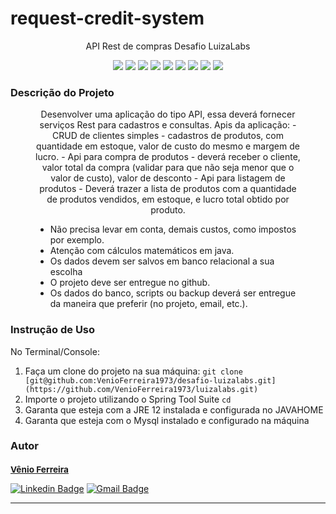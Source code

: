 <h1>request-credit-system</h1>
<p align="center">API Rest de compras Desafio LuizaLabs</p>
<p align="center">
     <a alt="Java">
        <img src="https://img.shields.io/badge/Java-v12-blue.svg" />
    </a>
    <a alt="Spring Boot">
        <img src="https://img.shields.io/badge/Spring%20Boot-v2.2.2.RELEASE-brightgreen.svg" />
    </a>
    <a alt="Maven">
        <img src="https://img.shields.io/badge/Maven-v12-lightgreen.svg" />
    </a>
    <a alt="Mysql">
        <img src="https://img.shields.io/badge/Mysql-v8.0-orange.svg" />
    </a>
    <a alt="Squigly">
        <img src="https://img.shields.io/badge/Squigly-v1.3.18-purple.svg" />
    </a>
    <a alt="ModelMapper">
        <img src="https://img.shields.io/badge/ModelMapper-v2.3.0-darkblue.svg" />
    </a>
    <a alt="Spring-Fox">
        <img src="https://img.shields.io/badge/SpringFox-v2.9.2-blue.svg" />
    </a>
    <a alt="Flyway">
        <img src="https://img.shields.io/badge/Flyway-v6.0.8-red.svg">
    </a>
    <a alt="Lombok">
        <img src="https://img.shields.io/badge/Lombok-v1.18.30-green.svg">
    </a>
</p>

<h3>Descrição do Projeto</h3>
<figure>
<p align="center">
  Desenvolver uma aplicação do tipo API, essa deverá fornecer serviços Rest para cadastros e consultas.
Apis da aplicação:
 - CRUD de clientes simples
 - cadastros de produtos, com quantidade em estoque, valor de custo do mesmo e margem de lucro.
 - Api para compra de produtos
 - deverá receber o cliente, valor total da compra (validar para que não seja menor que o valor de custo), valor de desconto 
 - Api para listagem de produtos
 - Deverá trazer a lista de produtos com a quantidade de produtos vendidos, em estoque, e lucro total obtido por produto.

- Não precisa levar em conta, demais custos, como impostos por exemplo.
- Atenção com cálculos matemáticos em java.
- Os dados devem ser salvos em banco relacional a sua escolha
- O projeto deve ser entregue no github.
- Os dados do banco, scripts ou backup deverá ser entregue da maneira que preferir (no projeto, email, etc.).
</p>
</figure>

<h3>Instrução de Uso</h3>
<p>No Terminal/Console:</p>
<ol>
	<li>Faça um clone do projeto na sua máquina: <code>git clone [git@github.com:VenioFerreira1973/desafio-luizalabs.git](https://github.com/VenioFerreira1973/luizalabs.git)</code></li>
	<li>Importe o projeto utilizando o Spring Tool Suite <code>cd </code></li> 
	<li>Garanta que esteja com a JRE 12 instalada e configurada no JAVAHOME</li>
	<li>Garanta que esteja com o Mysql instalado e configurado na máquina</li>
</ol>

<h3>Autor</h3>

<a href="linkedin.com/in/vênio-ferreira-40ba9b3a/">
 <sub><b><h3>Vênio Ferreira</h3></b></sub></a> 
 
[![Linkedin Badge](https://img.shields.io/badge/-Vênio-blue?style=flat-square&logo=Linkedin&logoColor=white&link=linkedin.com/in/vênio-ferreira-40ba9b3a
)](linkedin.com/in/vênio-ferreira-40ba9b3a)
[![Gmail Badge](https://img.shields.io/badge/-venioferreira@yahoo.com.br-c14438?style=flat-square&logo=Gmail&logoColor=white&link=mailto:venioferreira@yahoo.com.br)](mailto:venioferreira@yahoo.com.br)
<hr>
